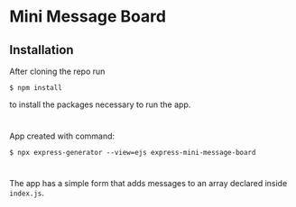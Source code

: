 # Mini Message Board
## Installation

After cloning the repo run
```
$ npm install
```
to install the packages necessary to run the app.

#
App created with command:
```
$ npx express-generator --view=ejs express-mini-message-board
```

#

The app has a simple form that adds messages to an array declared inside `index.js`.




